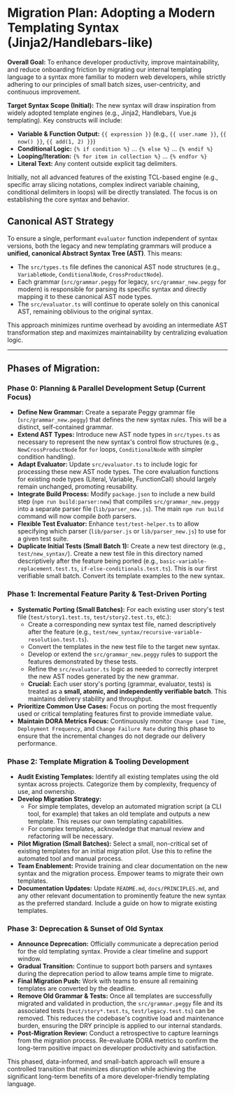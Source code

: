 # Migration Plan: Adopting a Modern Templating Syntax (Jinja2/Handlebars-like)

**Overall Goal:** To enhance developer productivity, improve maintainability, and reduce onboarding friction by migrating our internal templating language to a syntax more familiar to modern web developers, while strictly adhering to our principles of small batch sizes, user-centricity, and continuous improvement.

**Target Syntax Scope (Initial):**
The new syntax will draw inspiration from widely adopted template engines (e.g., Jinja2, Handlebars, Vue.js templating). Key constructs will include:

- **Variable & Function Output:** `{{ expression }}` (e.g., `{{ user.name }}`, `{{ now() }}`, `{{ add(1, 2) }}`)
- **Conditional Logic:** `{% if condition %}` ... `{% else %}` ... `{% endif %}`
- **Looping/Iteration:** `{% for item in collection %}` ... `{% endfor %}`
- **Literal Text:** Any content outside explicit tag delimiters.

Initially, not all advanced features of the existing TCL-based engine (e.g., specific array slicing notations, complex indirect variable chaining, conditional delimiters in loops) will be directly translated. The focus is on establishing the core syntax and behavior.

## Canonical AST Strategy

To ensure a single, performant `evaluator` function independent of syntax versions, both the legacy and new templating grammars will produce a **unified, canonical Abstract Syntax Tree (AST)**. This means:

- The `src/types.ts` file defines the canonical AST node structures (e.g., `VariableNode`, `ConditionalNode`, `CrossProductNode`).
- Each grammar (`src/grammar.peggy` for legacy, `src/grammar_new.peggy` for modern) is responsible for parsing its specific syntax and directly mapping it to these canonical AST node types.
- The `src/evaluator.ts` will continue to operate solely on this canonical AST, remaining oblivious to the original syntax.

This approach minimizes runtime overhead by avoiding an intermediate AST transformation step and maximizes maintainability by centralizing evaluation logic.

---

## **Phases of Migration:**

### **Phase 0: Planning & Parallel Development Setup (Current Focus)**

- **Define New Grammar:** Create a separate Peggy grammar file (`src/grammar_new.peggy`) that defines the new syntax rules. This will be a distinct, self-contained grammar.
- **Extend AST Types:** Introduce new AST node types in `src/types.ts` as necessary to represent the new syntax's control flow structures (e.g., `NewCrossProductNode` for `for` loops, `ConditionalNode` with simpler condition handling).
- **Adapt Evaluator:** Update `src/evaluator.ts` to include logic for processing these new AST node types. The core evaluation functions for existing node types (Literal, Variable, FunctionCall) should largely remain unchanged, promoting reusability.
- **Integrate Build Process:** Modify `package.json` to include a new build step (`npm run build:parser:new`) that compiles `src/grammar_new.peggy` into a separate parser file (`lib/parser_new.js`). The main `npm run build` command will now compile _both_ parsers.
- **Flexible Test Evaluator:** Enhance `test/test-helper.ts` to allow specifying which parser (`lib/parser.js` or `lib/parser_new.js`) to use for a given test suite.
- **Duplicate Initial Tests (Small Batch 1):** Create a new test directory (e.g., `test/new_syntax/`). Create a new test file in this directory named descriptively after the feature being ported (e.g., `basic-variable-replacement.test.ts`, `if-else-conditionals.test.ts`). This is our first verifiable small batch. Convert its template examples to the new syntax.

### **Phase 1: Incremental Feature Parity & Test-Driven Porting**

- **Systematic Porting (Small Batches):** For each existing user story's test file (`test/story1.test.ts`, `test/story2.test.ts`, etc.):
  - Create a corresponding new syntax test file, named descriptively after the feature (e.g., `test/new_syntax/recursive-variable-resolution.test.ts`).
  - Convert the templates in the new test file to the target new syntax.
  - Develop or extend the `src/grammar_new.peggy` rules to support the features demonstrated by these tests.
  - Refine the `src/evaluator.ts` logic as needed to correctly interpret the new AST nodes generated by the new grammar.
  - **Crucial:** Each user story's porting (grammar, evaluator, tests) is treated as a **small, atomic, and independently verifiable batch**. This maintains delivery stability and throughput.
- **Prioritize Common Use Cases:** Focus on porting the most frequently used or critical templating features first to provide immediate value.
- **Maintain DORA Metrics Focus:** Continuously monitor `Change Lead Time`, `Deployment Frequency`, and `Change Failure Rate` during this phase to ensure that the incremental changes do not degrade our delivery performance.

### **Phase 2: Template Migration & Tooling Development**

- **Audit Existing Templates:** Identify all existing templates using the old syntax across projects. Categorize them by complexity, frequency of use, and ownership.
- **Develop Migration Strategy:**
  - For simple templates, develop an automated migration script (a CLI tool, for example) that takes an old template and outputs a new template. This reuses our own templating capabilities.
  - For complex templates, acknowledge that manual review and refactoring will be necessary.
- **Pilot Migration (Small Batches):** Select a small, non-critical set of existing templates for an initial migration pilot. Use this to refine the automated tool and manual process.
- **Team Enablement:** Provide training and clear documentation on the new syntax and the migration process. Empower teams to migrate their own templates.
- **Documentation Updates:** Update `README.md`, `docs/PRINCIPLES.md`, and any other relevant documentation to prominently feature the new syntax as the preferred standard. Include a guide on how to migrate existing templates.

### **Phase 3: Deprecation & Sunset of Old Syntax**

- **Announce Deprecation:** Officially communicate a deprecation period for the old templating syntax. Provide a clear timeline and support window.
- **Gradual Transition:** Continue to support both parsers and syntaxes during the deprecation period to allow teams ample time to migrate.
- **Final Migration Push:** Work with teams to ensure all remaining templates are converted by the deadline.
- **Remove Old Grammar & Tests:** Once all templates are successfully migrated and validated in production, the `src/grammar.peggy` file and its associated tests (`test/story*.test.ts`, `test/legacy.test.ts`) can be removed. This reduces the codebase's cognitive load and maintenance burden, ensuring the DRY principle is applied to our internal standards.
- **Post-Migration Review:** Conduct a retrospective to capture learnings from the migration process. Re-evaluate DORA metrics to confirm the long-term positive impact on developer productivity and satisfaction.

This phased, data-informed, and small-batch approach will ensure a controlled transition that minimizes disruption while achieving the significant long-term benefits of a more developer-friendly templating language.
